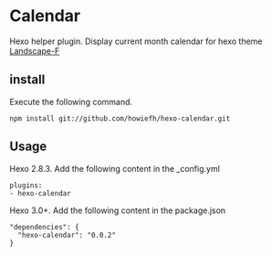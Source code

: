 # Calendar

Hexo helper plugin. Display current month calendar for hexo theme [Landscape-F](https://github.com/howiefh/hexo-theme-landscape-f)

## install

Execute the following command.

```
npm install git://github.com/howiefh/hexo-calendar.git
```

## Usage

Hexo 2.8.3. Add the following content in the _config.yml

```
plugins:
- hexo-calendar
```

Hexo 3.0+. Add the following content in the package.json

```
"dependencies": {
  "hexo-calendar": "0.0.2"
}
```
